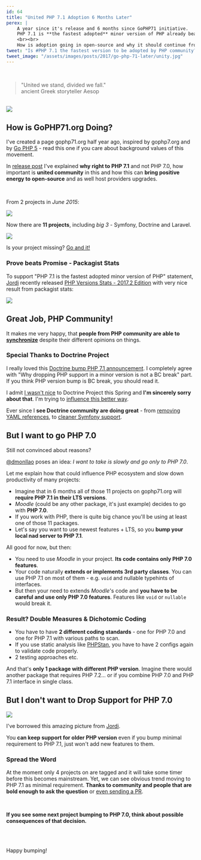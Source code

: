```yaml
---
id: 64
title: "United PHP 7.1 Adoption 6 Months Later"
perex: |
    A year since it's release and 6 months since GoPHP71 initiative.
    PHP 7.1 is **the fastest adopted** minor version of PHP already beating PHP 7.0.
    <br><br>
    How is adoption going in open-source and why it should continue from bleeding-edge projects?
tweet: "Is #PHP 7.1 the fastest version to be adopted by PHP community? And what projects are already requiring it as minimum version #symfony #doctrineORM #laravel #nettefw"
tweet_image: "/assets/images/posts/2017/go-php-71-later/unity.jpg"
---
```


<br>

<blockquote class="blockquote text-center">
    "United we stand, divided we fall."
    <footer class="blockquote-footer">ancient Greek storyteller Aesop</footer>
</blockquote>

<br>


<img src="/assets/images/posts/2017/go-php-71-later/unity.jpg">


## How is GoPHP71.org Doing?


I've created a page gophp71.org half year ago, inspired by gophp7.org and by [Go PHP 5](https://www.garfieldtech.com/blog/go-php-5-go) - read this one if you care about background values of this movement.


In [release post](/blog/2017/06/05/go-php-71/) I've explained **why right to PHP 7.1** and not PHP 7.0, how important is **united community** in this and how this can **bring positive energy to open-source** and as well host providers upgrades.

<br>

From 2 projects in *June 2015*:

<img src="/assets/images/posts/2017/go-php-71/first-version.png">

Now there are **11 projects**, including *big 3* - Symfony, Doctrine and Laravel.

<img src="/assets/images/posts/2017/go-php-71-later/current-version.png">



Is your project missing? [Go and it!](https://github.com/TomasVotruba/gophp71.org/edit/master/_data/projects.yaml)



### Prove beats Promise - Packagist Stats


To support "PHP 7.1 is the fastest adopted minor version of PHP" statement, [Jordi](https://seld.be) recently released [PHP Versions Stats - 2017.2 Edition](https://seld.be/notes/php-versions-stats-2017-2-edition) with very nice result from packagist stats:

<img src="/assets/images/posts/2017/go-php-71-later/composer-bump.png" class="img-thumbnail">



## Great Job, PHP Community!


It makes me very happy, that **people from PHP community are able to [synchronize](/blog/2017/10/30/what-can-you-learn-from-menstruation-and-symfony-releases/)** despite their different opinions on things.
<br>


### Special Thanks to Doctrine Project

I really loved this [Doctrine bump PHP 7.1 announcement](http://www.doctrine-project.org/2017/07/25/php-7.1-requirement-and-composer.html). I completely agree with "Why dropping PHP support in a minor version is not a BC break" part. If you think PHP version bump is BC break, you should read it.

I admit [I wasn't nice](/blog/2017/03/27/why-is-doctrine-dying/) to Doctrine Project this Spring and **I'm sincerely sorry about that**. I'm trying to [influence this better way](/blog/2017/10/16/how-to-use-repository-with-doctrine-as-service-in-symfony/).

Ever since I **see Doctrine community are doing great** - from [removing YAML references](https://github.com/doctrine/doctrine2/pull/5932), to [cleaner Symfony support](https://github.com/doctrine/DoctrineBundle/pull/727).

## But I want to go PHP 7.0

Still not convinced about reasons?

[@dmonllao](https://github.com/dmonllao) poses an idea: *I want to take is slowly <or another reason> and go only to PHP 7.0*.

Let me explain how that could influence PHP ecosystem and slow down productivity of many projects:

- Imagine that in 6 months all of those 11 projects on gophp71.org will **require PHP 7.1 in their LTS versions**.
- *Moodle* (could be any other package, it's just example) decides to go with **PHP 7.0**.
- If you work with PHP, there is quite big chance you'll be using at least one of those 11 packages.
- Let's say you want to use newest features + LTS, so you **bump your local nad server to PHP 7.1**.

All good for now, but then:

- You need to use *Moodle* in your project. **Its code contains only PHP 7.0 features**.
- Your code naturally **extends or implements 3rd party classes**. You can use PHP 7.1 on most of them - e.g. `void` and nullable typehints of interfaces.
- But then your need to extends *Moodle*'s code and **you have to be careful and use only PHP 7.0 features**. Features like `void` or `nullable` would break it.


### Result? Double Measures & Dichotomic Coding

- You have to have **2 different coding standards** - one for PHP 7.0 and one for PHP 7.1 with various paths to scan.
- If you use static analysis like [PHPStan](/blog/2017/01/28/why-I-switched-scrutinizer-for-phpstan-and-you-should-too/), you have to have 2 configs again to validate code properly.
- 2 testing approaches etc.


And that's **only 1 package with different PHP version**. Imagine there would another package that requires PHP 7.2... or if you combine PHP 7.0 and PHP 7.1 interface in single class.



## But I don't want to Drop Support for PHP 7.0

<img src="/assets/images/posts/2017/go-php-71-later/old-releases.png" class="img-thumbnail">

I've borrowed this amazing picture from [Jordi](https://seld.be/notes/php-versions-stats-2016-2-edition).

You **can keep support for older PHP version** even if you bump minimal requirement to PHP 7.1, just won't add new features to them.



### Spread the Word

At the moment only 4 projects on are tagged and it will take some timer before this becomes mainstream. Yet, we can see obvious trend moving to PHP 7.1 as minimal requirement. **Thanks to community and people that are bold enough to ask the question** or [even sending a PR](https://github.com/laravel/framework/pull/21995).


<br>


**If you see some next project bumping to PHP 7.0, think about possible consequences of that decision.**

<br><br>

Happy bumping!
